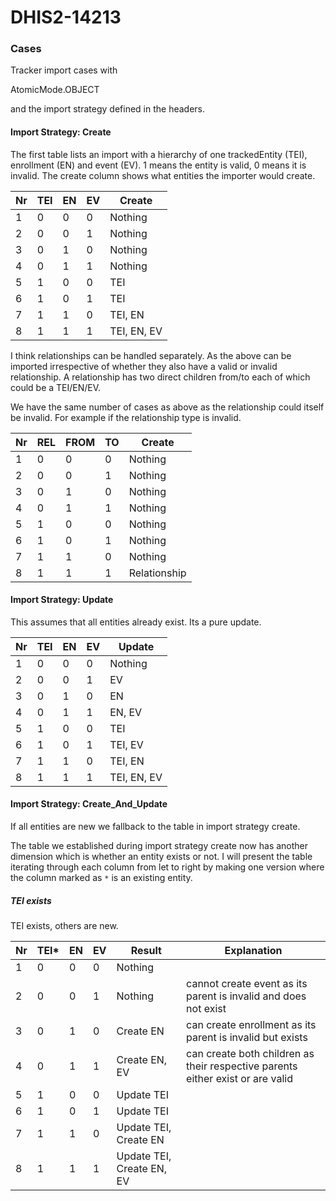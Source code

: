 # DHIS2-14213

### Cases

Tracker import cases with

AtomicMode.OBJECT

and the import strategy defined in the headers.

#### Import Strategy: Create

The first table lists an import with a hierarchy of one trackedEntity (TEI), enrollment (EN) and
event (EV). 1 means the entity is valid, 0 means it is invalid. The create column shows what
entities the importer would create.

| Nr | TEI  | EN  | EV  | Create   |
|----|---|---|---|---|
| 1|  0|  0|  0|  Nothing|
| 2|  0|  0|  1|  Nothing|
| 3|  0|  1|  0|  Nothing|
| 4|  0|  1|  1|  Nothing|
| 5|  1|  0|  0|  TEI|
| 6|  1|  0|  1|  TEI|
| 7|  1|  1|  0|  TEI, EN|
| 8|  1|  1|  1|  TEI, EN, EV|

I think relationships can be handled separately. As the above can be imported irrespective of
whether they also have a valid or invalid relationship. A relationship has two direct children
from/to each of which could be a TEI/EN/EV.

We have the same number of cases as above as the relationship could itself be invalid. For example
if the relationship type is invalid.

| Nr | REL  | FROM  | TO  | Create   |
|----|---|---|---|---|
| 1|  0|  0|  0|  Nothing|
| 2|  0|  0|  1|  Nothing|
| 3|  0|  1|  0|  Nothing|
| 4|  0|  1|  1|  Nothing|
| 5|  1|  0|  0|  Nothing|
| 6|  1|  0|  1|  Nothing|
| 7|  1|  1|  0|  Nothing|
| 8|  1|  1|  1|  Relationship|

#### Import Strategy: Update

This assumes that all entities already exist. Its a pure update.

| Nr | TEI  | EN  | EV  | Update   |
|----|---|---|---|---|
| 1|  0|  0|  0|  Nothing|
| 2|  0|  0|  1|  EV|
| 3|  0|  1|  0|  EN|
| 4|  0|  1|  1|  EN, EV|
| 5|  1|  0|  0|  TEI|
| 6|  1|  0|  1|  TEI, EV|
| 7|  1|  1|  0|  TEI, EN|
| 8|  1|  1|  1|  TEI, EN, EV|

#### Import Strategy: Create_And_Update

If all entities are new we fallback to the table in import strategy create.

The table we established during import strategy create now has another dimension which is whether an
entity exists or not. I will present the table iterating through each column from let to right by
making one version where the column marked as `*` is an existing entity.

##### TEI exists

TEI exists, others are new.

| Nr | TEI*  | EN  | EV  | Result   | Explanation |
|----|---|---|---|---|---|
| 1|  0|  0|  0|  Nothing||
| 2|  0|  0|  1|  Nothing|cannot create event as its parent is invalid and does not exist|
| 3|  0|  1|  0|  Create EN|can create enrollment as its parent is invalid but exists|
| 4|  0|  1|  1|  Create EN, EV|can create both children as their respective parents either exist or are valid|
| 5|  1|  0|  0|  Update TEI||
| 6|  1|  0|  1|  Update TEI||
| 7|  1|  1|  0|  Update TEI, Create EN||
| 8|  1|  1|  1|  Update TEI, Create EN, EV||

